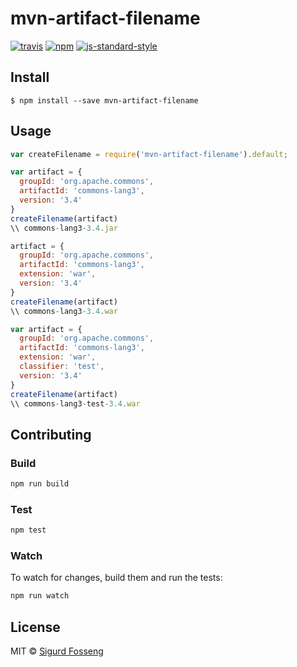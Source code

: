 # mvn-artifact-filename
[![travis][travis-image]][travis-url]
[![npm][npm-image]][npm-url]
[![js-standard-style][standard-style-image]][standard-style-url]

[travis-image]: https://img.shields.io/travis/laat/mvn-dl.svg?style=flat
[travis-url]: https://travis-ci.org/laat/mvn-dl
[npm-image]: https://img.shields.io/npm/v/mvn-artifact-filename.svg?style=flat
[npm-url]: https://npmjs.org/package/mvn-artifact-filename
[standard-style-image]: https://img.shields.io/badge/code%20style-standard-brightgreen.svg?style=flat
[standard-style-url]: https://github.com/feross/standard

## Install

```
$ npm install --save mvn-artifact-filename
```

## Usage

```js
var createFilename = require('mvn-artifact-filename').default;

var artifact = {
  groupId: 'org.apache.commons',
  artifactId: 'commons-lang3',
  version: '3.4'
}
createFilename(artifact)
\\ commons-lang3-3.4.jar

artifact = {
  groupId: 'org.apache.commons',
  artifactId: 'commons-lang3',
  extension: 'war',
  version: '3.4'
}
createFilename(artifact)
\\ commons-lang3-3.4.war

var artifact = {
  groupId: 'org.apache.commons',
  artifactId: 'commons-lang3',
  extension: 'war',
  classifier: 'test',
  version: '3.4'
}
createFilename(artifact)
\\ commons-lang3-test-3.4.war
```

## Contributing

### Build

```js
npm run build
```

### Test

```js
npm test
```

### Watch

To watch for changes, build them and run the tests:

```js
npm run watch
```

## License

MIT © [Sigurd Fosseng](http://github.com/laat)
